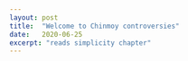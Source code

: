 ```yaml
---
layout: post
title:  "Welcome to Chinmoy controversies"
date:   2020-06-25
excerpt: "reads simplicity chapter"
---
```

